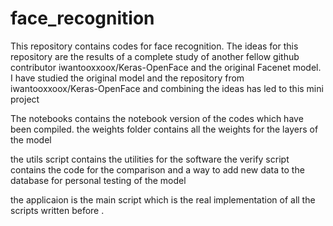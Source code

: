 # face_recognition
This repository contains codes for face recognition. The ideas for this repository are the results of a complete study of another fellow github contributor 
iwantooxxoox/Keras-OpenFace and the original Facenet model.
I have studied the original model and the repository from iwantooxxoox/Keras-OpenFace and combining the ideas has led to this mini project


The notebooks contains the notebook version of the codes which have been compiled.
the weights folder contains all the weights for the layers of the model

the utils script contains the utilities for the software the verify script contains the code for the comparison and a way to add new data to the database for 
personal testing of the model

the applicaion is the main script which is the real implementation of all the scripts written before . 







